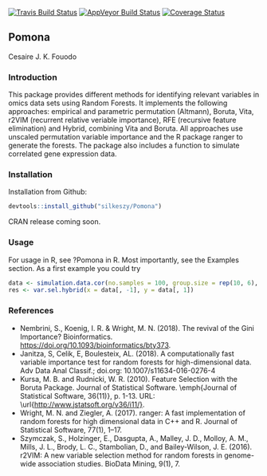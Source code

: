 [![Travis Build Status](https://travis-ci.org/silkeszy/Pomona.svg?branch=master)](https://travis-ci.org/imbs-hl/Pomona)
[![AppVeyor Build Status](https://ci.appveyor.com/api/projects/status/github/silkeszy/Pomona?branch=master&svg=true)](https://ci.appveyor.com/project/fouodo/Ponoma)
[![Coverage Status](https://coveralls.io/repos/github/silkeszy/Pomona/badge.svg?branch=master)](https://coveralls.io/github/silkeszy/Pomona?branch=master)
## Pomona
Cesaire J. K. Fouodo

### Introduction
This package provides different methods for identifying relevant
    variables in omics data sets using Random Forests. It implements the following
    approaches: empirical and parametric permutation (Altmann), Boruta, Vita,
    r2VIM (recurrent relative veriable importance), RFE (recursive feature
    elimination) and Hybrid, combining Vita and Boruta. All approaches use unscaled permutation variable importance and
    the R package ranger to generate the forests. The
    package also includes a function to simulate correlated gene expression data.

### Installation
Installation from Github:
```R
devtools::install_github("silkeszy/Pomona")
```

CRAN release coming soon.

### Usage
For usage in R, see ?Pomona in R. Most importantly, see the Examples section. As a first example you could try 

```R  
data <- simulation.data.cor(no.samples = 100, group.size = rep(10, 6), no.var.total = 200)
res <- var.sel.hybrid(x = data[, -1], y = data[, 1])
```

### References
* Nembrini, S., Koenig, I. R. & Wright, M. N. (2018). The revival of the Gini Importance? Bioinformatics. https://doi.org/10.1093/bioinformatics/bty373.
* Janitza, S, Celik, E, Boulesteix, AL. (2018). A computationally fast variable importance test for random forests for high-dimensional data. Adv Data Anal Classif.; doi.org: 10.1007/s11634-016-0276-4
* Kursa, M. B. and Rudnicki, W. R. (2010). Feature Selection with the Boruta Package. Journal of Statistical Software. \emph{Journal of Statistical Software, 36(11)}, p. 1-13. URL: \url{http://www.jstatsoft.org/v36/i11/}.
* Wright, M. N. and Ziegler, A. (2017). ranger: A fast implementation of random forests for high dimensional data in C++ and R. Journal of Statistical Software, 77(1), 1–17.
* Szymczak, S., Holzinger, E., Dasgupta, A., Malley, J. D., Molloy, A. M., Mills, J. L., Brody, L. C., Stambolian, D., and Bailey-Wilson, J. E. (2016). r2VIM: A new variable selection method for random forests in genome-wide association studies. BioData Mining, 9(1), 7.
